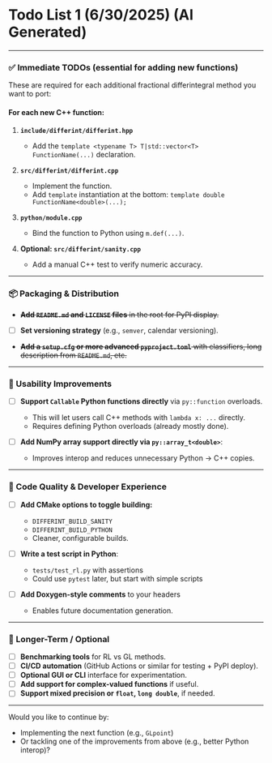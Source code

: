 # Todo List 1 (6/30/2025) (AI Generated)

---

### ✅ Immediate TODOs (essential for adding new functions)

These are required for each additional fractional differintegral method you want to port:

#### For each new C++ function:

1. **`include/differint/differint.hpp`**

   * Add the `template <typename T> T|std::vector<T> FunctionName(...)` declaration.

2. **`src/differint/differint.cpp`**

   * Implement the function.
   * Add `template` instantiation at the bottom:
     `template double FunctionName<double>(...);`

3. **`python/module.cpp`**

   * Bind the function to Python using `m.def(...)`.

4. **Optional: `src/differint/sanity.cpp`**

   * Add a manual C++ test to verify numeric accuracy.

---

### 📦 Packaging & Distribution

* ~~**Add `README.md` and `LICENSE` files** in the root for PyPI display.~~
* [ ] **Set versioning strategy** (e.g., `semver`, calendar versioning).
* ~~**Add a `setup.cfg` or more advanced `pyproject.toml`** with classifiers, long description from `README.md`, etc.~~

---

### 🧪 Usability Improvements

* [ ] **Support `Callable` Python functions directly** via `py::function` overloads.

  * This will let users call C++ methods with `lambda x: ...` directly.
  * Requires defining Python overloads (already mostly done).

* [ ] **Add NumPy array support directly via `py::array_t<double>`**:

  * Improves interop and reduces unnecessary Python → C++ copies.

---

### 🧹 Code Quality & Developer Experience

* [ ] **Add CMake options to toggle building:**

  * `DIFFERINT_BUILD_SANITY`
  * `DIFFERINT_BUILD_PYTHON`
  * Cleaner, configurable builds.

* [ ] **Write a test script in Python**:

  * `tests/test_rl.py` with assertions
  * Could use `pytest` later, but start with simple scripts

* [ ] **Add Doxygen-style comments** to your headers

  * Enables future documentation generation.

---

### 📘 Longer-Term / Optional

* [ ] **Benchmarking tools** for RL vs GL methods.
* [ ] **CI/CD automation** (GitHub Actions or similar for testing + PyPI deploy).
* [ ] **Optional GUI or CLI** interface for experimentation.
* [ ] **Add support for complex-valued functions** if useful.
* [ ] **Support mixed precision or `float`, `long double`**, if needed.

---

Would you like to continue by:

* Implementing the next function (e.g., `GLpoint`)
* Or tackling one of the improvements from above (e.g., better Python interop)?

